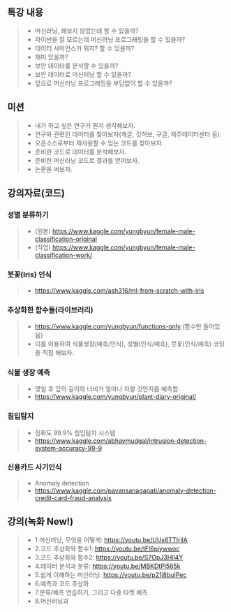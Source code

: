 ## 특강 내용
> * 머신러닝, 해보지 않았는데 할 수 있을까?
> * 파이썬을 잘 모르는데 머신러닝 프로그래밍을 할 수 있을까?
> * 데이터 사이언스가 뭐지? 할 수 있을까?
> * 재미 있을까?
> * 보안 데이터를 분석할 수 있을까?
> * 보안 데이터로 머신러닝 할 수 있을까? 
> * 앞으로 머신러닝 프로그래밍을 부담없이 할 수 있을까?

## 미션 
> * 내가 하고 싶은 연구가 뭔지 생각해보자.
> * 연구와 관련된 데이터를 찾아보자(캐글, 깃허브, 구글, 제주데이터센터 등).
> * 오픈소스로부터 재사용할 수 있는 코드를 찾아보자. 
> * 준비한 코드로 데이터를 분석해보자.
> * 준비한 머신러닝 코드로 결과를 얻어보자.
> * 논문을 써보자. 

## 강의자료(코드)

### 성별 분류하기
> * (원본) https://www.kaggle.com/yungbyun/female-male-classification-original
> * (작업) https://www.kaggle.com/yungbyun/female-male-classification-work/

### 붓꽃(Iris) 인식
> * https://www.kaggle.com/ash316/ml-from-scratch-with-iris

### 추상화한 함수들(라이브러리)
> * https://www.kaggle.com/yungbyun/functions-only (함수만 들어있음) 
> * 이를 이용하여 식물생장(예측/인식), 성별(인식/예측), 붓꽃(인식/예측) 코딩을 직접 해보자. 

### 식물 생장 예측
> * 몇일 후 잎의 길이와 너비가 얼마나 자랄 것인지를 예측함. <br/>
> * https://www.kaggle.com/yungbyun/plant-diary-original/

### 침입탐지
> * 정확도 99.9% 침입탐지 시스템
> * https://www.kaggle.com/abhaymudgal/intrusion-detection-system-accuracy-99-9

### 신용카드 사기인식
> * Anomaly detection 
> * https://www.kaggle.com/pavansanagapati/anomaly-detection-credit-card-fraud-analysis

## 강의(녹화 New!)
> * 1.머신러닝, 무엇을 어떻게: https://youtu.be/UUs6TTIrjlA
> * 2.코드 추상화와 함수1: https://youtu.be/tFl6pjywwoc
> * 3.코드 추상화와 함수2: https://youtu.be/S7OpJ3HlI4Y
> * 4.데이터 분석과 분류: https://youtu.be/MBKDtPl565k
> * 5.쉽게 이해하는 머신러닝: https://youtu.be/p21j8buIPec
> * 6.예측과 코드 추상화
> * 7.분류/예측 연습하기, 그리고 다중 타켓 예측
> * 8.머신러닝과 

